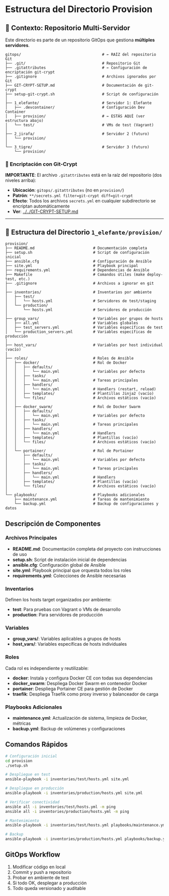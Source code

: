 # Estructura del Directorio Provision

## 📂 Contexto: Repositorio Multi-Servidor

Este directorio es parte de un repositorio GitOps que gestiona **múltiples servidores**.

```
gitops/                                    # ← RAÍZ del repositorio Git
├── .git/                                  # Repositorio Git
├── .gitattributes                         # ← Configuración de encriptación git-crypt
├── .gitignore                             # Archivos ignorados por Git
├── GIT-CRYPT-SETUP.md                     # Documentación de git-crypt
├── setup-git-crypt.sh                     # Script de configuración
│
├── 1_elefante/                            # Servidor 1: Elefante
│   ├── .devcontainer/                     # Configuración Dev Container
│   ├── provision/                         # ← ESTÁS AQUÍ (ver estructura abajo)
│   └── test/                              # VMs de test (Vagrant)
│
├── 2_jirafa/                              # Servidor 2 (futuro)
│   └── provision/
│
└── 3_tigre/                               # Servidor 3 (futuro)
    └── provision/
```

### 🔐 Encriptación con Git-Crypt

**IMPORTANTE**: El archivo `.gitattributes` está en la raíz del repositorio (dos niveles arriba):

- **Ubicación**: `gitops/.gitattributes` (no en `provision/`)
- **Patrón**: `**/secrets.yml filter=git-crypt diff=git-crypt`
- **Efecto**: Todos los archivos `secrets.yml` en cualquier subdirectorio se encriptan automáticamente
- **Ver**: [../../GIT-CRYPT-SETUP.md](../../GIT-CRYPT-SETUP.md)

---

## 📁 Estructura del Directorio `1_elefante/provision/`

```
provision/
├── README.md                          # Documentación completa
├── setup.sh                           # Script de configuración inicial
├── ansible.cfg                        # Configuración de Ansible
├── site.yml                           # Playbook principal
├── requirements.yml                   # Dependencias de Ansible
├── Makefile                           # Comandos útiles (make deploy-test, etc.)
├── .gitignore                         # Archivos a ignorar en git
│
├── inventories/                       # Inventarios por ambiente
│   ├── test/
│   │   └── hosts.yml                  # Servidores de test/staging
│   └── production/
│       └── hosts.yml                  # Servidores de producción
│
├── group_vars/                        # Variables por grupos de hosts
│   ├── all.yml                        # Variables globales
│   ├── test_servers.yml               # Variables específicas de test
│   └── production_servers.yml         # Variables específicas de producción
│
├── host_vars/                         # Variables por host individual (vacío)
│
├── roles/                             # Roles de Ansible
│   ├── docker/                        # Rol de Docker
│   │   ├── defaults/
│   │   │   └── main.yml               # Variables por defecto
│   │   ├── tasks/
│   │   │   └── main.yml               # Tareas principales
│   │   ├── handlers/
│   │   │   └── main.yml               # Handlers (restart, reload)
│   │   ├── templates/                 # Plantillas Jinja2 (vacío)
│   │   └── files/                     # Archivos estáticos (vacío)
│   │
│   ├── docker_swarm/                  # Rol de Docker Swarm
│   │   ├── defaults/
│   │   │   └── main.yml               # Variables por defecto
│   │   ├── tasks/
│   │   │   └── main.yml               # Tareas principales
│   │   ├── handlers/
│   │   │   └── main.yml               # Handlers
│   │   ├── templates/                 # Plantillas (vacío)
│   │   └── files/                     # Archivos estáticos (vacío)
│   │
│   └── portainer/                     # Rol de Portainer
│       ├── defaults/
│       │   └── main.yml               # Variables por defecto
│       ├── tasks/
│       │   └── main.yml               # Tareas principales
│       ├── handlers/
│       │   └── main.yml               # Handlers
│       ├── templates/                 # Plantillas (vacío)
│       └── files/                     # Archivos estáticos (vacío)
│
└── playbooks/                         # Playbooks adicionales
    ├── maintenance.yml                # Tareas de mantenimiento
    └── backup.yml                     # Backup de configuraciones y datos
```

## Descripción de Componentes

### Archivos Principales

- **README.md**: Documentación completa del proyecto con instrucciones de uso
- **setup.sh**: Script de instalación inicial de dependencias
- **ansible.cfg**: Configuración global de Ansible
- **site.yml**: Playbook principal que orquesta todos los roles
- **requirements.yml**: Colecciones de Ansible necesarias

### Inventarios

Definen los hosts target organizados por ambiente:
- **test**: Para pruebas con Vagrant o VMs de desarrollo
- **production**: Para servidores de producción

### Variables

- **group_vars/**: Variables aplicables a grupos de hosts
- **host_vars/**: Variables específicas de hosts individuales

### Roles

Cada rol es independiente y reutilizable:
- **docker**: Instala y configura Docker CE con todas sus dependencias
- **docker_swarm**: Despliega Docker Swarm en contenedor Docker
- **portainer**: Despliega Portainer CE para gestión de Docker
- **traefik**: Despliega Traefik como proxy inverso y balanceador de carga

### Playbooks Adicionales

- **maintenance.yml**: Actualización de sistema, limpieza de Docker, métricas
- **backup.yml**: Backup de volúmenes y configuraciones

## Comandos Rápidos

```bash
# Configuración inicial
cd provision
./setup.sh

# Despliegue en test
ansible-playbook -i inventories/test/hosts.yml site.yml

# Despliegue en producción
ansible-playbook -i inventories/production/hosts.yml site.yml

# Verificar conectividad
ansible all -i inventories/test/hosts.yml -m ping
ansible all -i inventories/production/hosts.yml -m ping

# Mantenimiento
ansible-playbook -i inventories/test/hosts.yml playbooks/maintenance.yml

# Backup
ansible-playbook -i inventories/production/hosts.yml playbooks/backup.yml
```

## GitOps Workflow

1. Modificar código en local
2. Commit y push a repositorio
3. Probar en ambiente de test
4. Si todo OK, desplegar a producción
5. Todo queda versionado y auditable

